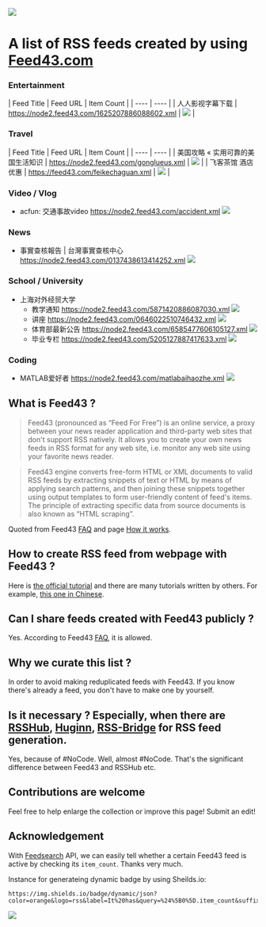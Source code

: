 ![](https://github.com/AboutRSS/ALL-about-RSS/raw/master/media/oldfeed43logo.png)

# A list of RSS feeds created by using [Feed43.com](https://feed43.com/)

### Entertainment

|  Feed Title  |  Feed URL  |  Item Count  |
|  ----  | ----  |
| 人人影视字幕下载 | https://node2.feed43.com/1625207886088602.xml | [![](https://img.shields.io/badge/dynamic/json?color=orange&logo=rss&label=It%20has&query=%24%5B0%5D.item_count&suffix=%20entries&url=https%3A%2F%2Ffeedsearch.dev%2Fapi%2Fv1%2Fsearch%3Furl%3Dhttps%3A%2F%2Fnode2.feed43.com%2F1625207886088602.xml)](https://node2.feed43.com/1625207886088602.xml) |

### Travel

|  Feed Title  |  Feed URL  |  Item Count  |
|  ----  | ----  |
| 美国攻略 « 实用可靠的美国生活知识 | https://node2.feed43.com/gonglueus.xml | [![](https://img.shields.io/badge/dynamic/json?color=orange&logo=rss&label=It%20has&query=%24%5B0%5D.item_count&suffix=%20entries&url=https%3A%2F%2Ffeedsearch.dev%2Fapi%2Fv1%2Fsearch%3Furl%3Dhttps%3A%2F%2Fnode2.feed43.com%2Fgonglueus.xml)](https://node2.feed43.com/gonglueus.xml) |
| 飞客茶馆 酒店优惠 | https://feed43.com/feikechaguan.xml | [![](https://img.shields.io/badge/dynamic/json?color=orange&logo=rss&label=It%20has&query=%24%5B0%5D.item_count&suffix=%20entries&url=https%3A%2F%2Ffeedsearch.dev%2Fapi%2Fv1%2Fsearch%3Furl%3Dhttps%3A%2F%2Fnode2.feed43.com%2Ffeikechaguan.xml)](https://node2.feed43.com/feikechaguan.xml) |

### Video / Vlog

- acfun: 交通事故video https://node2.feed43.com/accident.xml ![](https://img.shields.io/badge/dynamic/json?color=orange&logo=rss&label=It%20has&query=%24%5B0%5D.item_count&suffix=%20entries&url=https%3A%2F%2Ffeedsearch.dev%2Fapi%2Fv1%2Fsearch%3Furl%3Dhttps%3A%2F%2Fnode2.feed43.com%2Faccident.xml)

### News

- 事實查核報告 | 台灣事實查核中心 https://node2.feed43.com/0137438613414252.xml ![](https://img.shields.io/badge/dynamic/json?color=orange&logo=rss&label=It%20has&query=%24%5B0%5D.item_count&suffix=%20entries&url=https%3A%2F%2Ffeedsearch.dev%2Fapi%2Fv1%2Fsearch%3Furl%3Dhttps%3A%2F%2Fnode2.feed43.com%2F0137438613414252.xml)

### School / University

- 上海对外经贸大学
  - 教学通知 https://node2.feed43.com/5871420886087030.xml ![](https://img.shields.io/badge/dynamic/json?color=orange&logo=rss&label=It%20has&query=%24%5B0%5D.item_count&suffix=%20entries&url=https%3A%2F%2Ffeedsearch.dev%2Fapi%2Fv1%2Fsearch%3Furl%3Dhttps%3A%2F%2Fnode2.feed43.com%2F5871420886087030.xml)
  - 讲座 https://node2.feed43.com/0646022510746432.xml ![](https://img.shields.io/badge/dynamic/json?color=orange&logo=rss&label=It%20has&query=%24%5B0%5D.item_count&suffix=%20entries&url=https%3A%2F%2Ffeedsearch.dev%2Fapi%2Fv1%2Fsearch%3Furl%3Dhttps%3A%2F%2Fnode2.feed43.com%2F0646022510746432.xml)
  - 体育部最新公告 https://node2.feed43.com/6585477606105127.xml ![](https://img.shields.io/badge/dynamic/json?color=orange&logo=rss&label=It%20has&query=%24%5B0%5D.item_count&suffix=%20entries&url=https%3A%2F%2Ffeedsearch.dev%2Fapi%2Fv1%2Fsearch%3Furl%3Dhttps%3A%2F%2Fnode2.feed43.com%2F6585477606105127.xml)
  - 毕业专栏 https://node2.feed43.com/5205127887417633.xml ![](https://img.shields.io/badge/dynamic/json?color=orange&logo=rss&label=It%20has&query=%24%5B0%5D.item_count&suffix=%20entries&url=https%3A%2F%2Ffeedsearch.dev%2Fapi%2Fv1%2Fsearch%3Furl%3Dhttps%3A%2F%2Fnode2.feed43.com%2F5205127887417633.xml)

### Coding

- MATLAB爱好者 https://node2.feed43.com/matlabaihaozhe.xml ![](https://img.shields.io/badge/dynamic/json?color=orange&logo=rss&label=It%20has&query=%24%5B0%5D.item_count&suffix=%20entries&url=https%3A%2F%2Ffeedsearch.dev%2Fapi%2Fv1%2Fsearch%3Furl%3Dhttps%3A%2F%2Fnode2.feed43.com%2Fmatlabaihaozhe.xml)

## What is Feed43 ?

> Feed43 (pronounced as “Feed For Free”) is an online service, a proxy between your news reader application and third-party web sites that don't support RSS natively. It allows you to create your own news feeds in RSS format for any web site, i.e. monitor any web site using your favorite news reader.

> Feed43 engine converts free-form HTML or XML documents to valid RSS feeds by extracting snippets of text or HTML by means of applying search patterns, and then joining these snippets together using output templates to form user-friendly content of feed's items. The principle of extracting specific data from source documents is also known as “HTML scraping”.

Quoted from Feed43 [FAQ](https://feed43.com/faq.html) and page [How it works](https://feed43.com/how-it-works.html).

## How to create RSS feed from webpage with Feed43 ?

Here is [the official tutorial](https://feed43.com/step-by-step.html) and there are many tutorials written by others. For example, [this one in Chinese](https://sspai.com/post/34320).

## Can I share feeds created with Feed43 publicly ?

Yes. According to Feed43 [FAQ](https://feed43.com/faq.html), it is allowed.

## Why we curate this list ?

In order to avoid making reduplicated feeds with Feed43. If you know there's already a feed, you don't have to make one by yourself.

## Is it necessary ? Especially, when there are [RSSHub](https://docs.rsshub.app/), [Huginn](https://github.com/huginn/huginn), [RSS-Bridge](https://github.com/RSS-Bridge/rss-bridge/wiki) for RSS feed generation.

Yes, because of #NoCode. Well, almost #NoCode. That's the significant difference between Feed43 and RSSHub etc.

## Contributions are welcome

Feel free to help enlarge the collection or improve this page! Submit an edit!

## Acknowledgement

With [Feedsearch](https://feedsearch.dev) API,  we can easily tell whether a certain Feed43 feed is active by checking its `item_count`. Thanks very much.

Instance for generateing dynamic badge by using Sheilds.io:

```
https://img.shields.io/badge/dynamic/json?color=orange&logo=rss&label=It%20has&query=%24%5B0%5D.item_count&suffix=%20entries&url=https%3A%2F%2Ffeedsearch.dev%2Fapi%2Fv1%2Fsearch%3Furl%3Dhttps%3A%2F%2Fnode2.feed43.com%2Fmatlabaihaozhe.xml
```

![](https://github.com/AboutRSS/ALL-about-RSS/raw/master/media/feed43_background_image.png)
